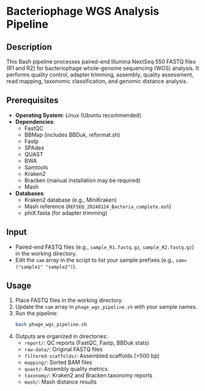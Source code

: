 # Bacteriophage WGS Analysis Pipeline

## Description
This Bash pipeline processes paired-end Illumina NextSeq 550 FASTQ files (R1 and R2) for bacteriophage whole-genome sequencing (WGS) analysis. It performs quality control, adapter trimming, assembly, quality assessment, read mapping, taxonomic classification, and genomic distance analysis.

## Prerequisites
- **Operating System**: Linux (Ubuntu recommended)
- **Dependencies**:
  - FastQC
  - BBMap (includes BBDuk, reformat.sh)
  - Fastp
  - SPAdes
  - QUAST
  - BWA
  - Samtools
  - Kraken2
  - Bracken (manual installation may be required)
  - Mash
- **Databases**:
  - Kraken2 database (e.g., MiniKraken)
  - Mash reference (`REFSEQ_20240124_Bacteria_complete.msh`)
  - phiX.fasta (for adapter trimming)


## Input
- Paired-end FASTQ files (e.g., `sample_R1.fastq.gz`, `sample_R2.fastq.gz`) in the working directory.
- Edit the `sam` array in the script to list your sample prefixes (e.g., `sam=("sample1" "sample2")`).

## Usage
1. Place FASTQ files in the working directory.
2. Update the `sam` array in `phage_wgs_pipeline.sh` with your sample names.
3. Run the pipeline:
   ```bash
   bash phage_wgs_pipeline.sh
   ```
4. Outputs are organized in directories:
   - `report/`: QC reports (FastQC, Fastp, BBDuk stats)
   - `raw-data/`: Original FASTQ files
   - `filtered-scaffolds/`: Assembled scaffolds (>500 bp)
   - `mapping/`: Sorted BAM files
   - `quast/`: Assembly quality metrics
   - `taxonomy/`: Kraken2 and Bracken taxonomy reports
   - `mash/`: Mash distance results
